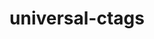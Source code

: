 ---
title: "universal-ctags"
layout: cache
categories: [package, develop]
meta: {"compilers": ["apple-clang@=16.0.0", "gcc@=10.2.1", "gcc@=10.5.0", "gcc@=13.3.0", "gcc@=7.5.0"], "num_specs": 12, "num_specs_by_stack": {"developer-tools": 2, "developer-tools-aarch64-linux-gnu": 3, "developer-tools-darwin": 3, "developer-tools-manylinux2014": 1, "developer-tools-x86_64_v3-linux-gnu": 3, "root": 12}, "oss": ["centos7", "rhel8", "sequoia", "ubuntu18.04"], "platforms": ["darwin", "linux"], "stacks": ["developer-tools", "developer-tools-aarch64-linux-gnu", "developer-tools-darwin", "developer-tools-manylinux2014", "developer-tools-x86_64_v3-linux-gnu", "root"], "targets": ["aarch64", "x86_64_v3"], "versions": ["6.1.20240505.0"]}
spec_details: [{"compiler": "apple-clang@=16.0.0", "hash": "446lzef7f63hpqvm7zjaxswcu3yx6pbs", "os": "sequoia", "platform": "darwin", "size": "-", "stacks": ["developer-tools-darwin", "root"], "target": "aarch64", "variants": ["build_system=autotools"], "versions": ["6.1.20240505.0"]}, {"compiler": "gcc@=13.3.0", "hash": "4tpkssnec3ee7sudf4rlu3q3yaed4bkd", "os": "rhel8", "platform": "linux", "size": "-", "stacks": ["developer-tools-aarch64-linux-gnu", "root"], "target": "aarch64", "variants": ["build_system=autotools"], "versions": ["6.1.20240505.0"]}, {"compiler": "gcc@=7.5.0", "hash": "54c6iqh7owtcjffnfitpq6xqmvh6zyo6", "os": "ubuntu18.04", "platform": "linux", "size": "-", "stacks": ["developer-tools", "root"], "target": "x86_64_v3", "variants": ["build_system=autotools"], "versions": ["6.1.20240505.0"]}, {"compiler": "gcc@=7.5.0", "hash": "h7svhkhsprnq6dq2j67zzph4i3atjc7i", "os": "ubuntu18.04", "platform": "linux", "size": "-", "stacks": ["developer-tools", "root"], "target": "x86_64_v3", "variants": ["build_system=autotools"], "versions": ["6.1.20240505.0"]}, {"compiler": "apple-clang@=16.0.0", "hash": "jgopwt5agqvxw2xi5ae4k7ir62cvf66z", "os": "sequoia", "platform": "darwin", "size": "-", "stacks": ["developer-tools-darwin", "root"], "target": "aarch64", "variants": ["build_system=autotools"], "versions": ["6.1.20240505.0"]}, {"compiler": "gcc@=13.3.0", "hash": "kw5ivbyllje5pnw6rsn6suv4yjibqopq", "os": "rhel8", "platform": "linux", "size": "-", "stacks": ["developer-tools-aarch64-linux-gnu", "root"], "target": "aarch64", "variants": ["build_system=autotools"], "versions": ["6.1.20240505.0"]}, {"compiler": "gcc@=10.5.0", "hash": "o7egeuggvbltnaqoqd77bdutg6ipftpi", "os": "centos7", "platform": "linux", "size": "-", "stacks": ["developer-tools-x86_64_v3-linux-gnu", "root"], "target": "x86_64_v3", "variants": ["build_system=autotools"], "versions": ["6.1.20240505.0"]}, {"compiler": "gcc@=10.5.0", "hash": "rmjdrk4eshdl6nft27jikcnaxkqzjjax", "os": "centos7", "platform": "linux", "size": "-", "stacks": ["developer-tools-x86_64_v3-linux-gnu", "root"], "target": "x86_64_v3", "variants": ["build_system=autotools"], "versions": ["6.1.20240505.0"]}, {"compiler": "gcc@=10.2.1", "hash": "uww4h353a2jkryftnihxw5nysploxpja", "os": "centos7", "platform": "linux", "size": "-", "stacks": ["developer-tools-manylinux2014", "root"], "target": "x86_64_v3", "variants": ["build_system=autotools"], "versions": ["6.1.20240505.0"]}, {"compiler": "apple-clang@=16.0.0", "hash": "w3oj4ftzzc43mt6lma6oexilrjnjfgac", "os": "sequoia", "platform": "darwin", "size": "-", "stacks": ["developer-tools-darwin", "root"], "target": "aarch64", "variants": ["build_system=autotools"], "versions": ["6.1.20240505.0"]}, {"compiler": "gcc@=10.5.0", "hash": "ymw3ffy5ijgknjb4rm3f7a2mnfainqai", "os": "centos7", "platform": "linux", "size": "-", "stacks": ["developer-tools-x86_64_v3-linux-gnu", "root"], "target": "x86_64_v3", "variants": ["build_system=autotools"], "versions": ["6.1.20240505.0"]}, {"compiler": "gcc@=13.3.0", "hash": "ynoyqs42dn7f57kevclxc6pvmurlwrwe", "os": "rhel8", "platform": "linux", "size": "-", "stacks": ["developer-tools-aarch64-linux-gnu", "root"], "target": "aarch64", "variants": ["build_system=autotools"], "versions": ["6.1.20240505.0"]}]
---